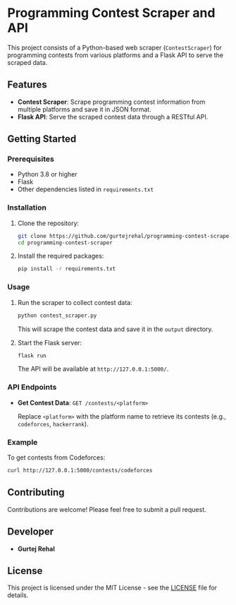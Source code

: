 
# Programming Contest Scraper and API

This project consists of a Python-based web scraper (`ContestScraper`) for programming contests from various platforms and a Flask API to serve the scraped data.

## Features

- **Contest Scraper**: Scrape programming contest information from multiple platforms and save it in JSON format.
- **Flask API**: Serve the scraped contest data through a RESTful API.

## Getting Started

### Prerequisites

- Python 3.8 or higher
- Flask
- Other dependencies listed in `requirements.txt`

### Installation

1. Clone the repository:

   ```sh
   git clone https://github.com/gurtejrehal/programming-contest-scraper.git
   cd programming-contest-scraper
   ```

2. Install the required packages:

   ```sh
   pip install -r requirements.txt
   ```

### Usage

1. Run the scraper to collect contest data:

   ```sh
   python contest_scraper.py
   ```

   This will scrape the contest data and save it in the `output` directory.

2. Start the Flask server:

   ```sh
   flask run
   ```

   The API will be available at `http://127.0.0.1:5000/`.

### API Endpoints

- **Get Contest Data**: `GET /contests/<platform>`

   Replace `<platform>` with the platform name to retrieve its contests (e.g., `codeforces`, `hackerrank`).

### Example

To get contests from Codeforces:

```sh
curl http://127.0.0.1:5000/contests/codeforces
```

## Contributing

Contributions are welcome! Please feel free to submit a pull request.

## Developer

- **Gurtej Rehal**

## License

This project is licensed under the MIT License - see the [LICENSE](LICENSE) file for details.

